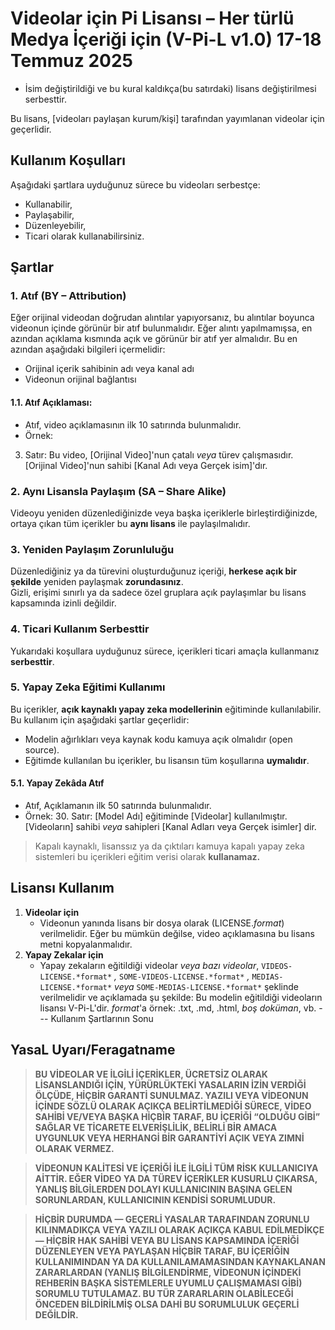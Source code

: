 # Videolar için Pi Lisansı – Her türlü Medya İçeriği için (V-Pi-L v1.0) 17-18 Temmuz 2025
- İsim değiştirildiği ve bu kural kaldıkça(bu satırdaki) lisans değiştirilmesi serbesttir.

Bu lisans, [videoları paylaşan kurum/kişi] tarafından yayımlanan videolar için geçerlidir.

## Kullanım Koşulları

Aşağıdaki şartlara uyduğunuz sürece bu videoları serbestçe:

- Kullanabilir,
- Paylaşabilir,
- Düzenleyebilir,
- Ticari olarak kullanabilirsiniz.

## Şartlar

### 1. **Atıf (BY – Attribution)**  
   Eğer orijinal videodan doğrudan alıntılar yapıyorsanız, bu alıntılar boyunca videonun içinde görünür bir atıf bulunmalıdır. Eğer alıntı yapılmamışsa, en azından açıklama kısmında açık ve görünür bir atıf yer almalıdır.
   Bu en azından aşağıdaki bilgileri içermelidir:
   - Orijinal içerik sahibinin adı veya kanal adı  
   - Videonun orijinal bağlantısı
#### 1.1. **Atıf Açıklaması**:
   - Atıf, video açıklamasının ilk 10 satırında bulunmalıdır.
   - Örnek:
   3. Satır: Bu video, [Orijinal Video]'nun çatalı *veya* türev çalışmasıdır. [Orijinal Video]'nun sahibi [Kanal Adı veya Gerçek isim]'dır. 

### 2. **Aynı Lisansla Paylaşım (SA – Share Alike)**  
   Videoyu yeniden düzenlediğinizde veya başka içeriklerle birleştirdiğinizde, ortaya çıkan tüm içerikler bu **aynı lisans** ile paylaşılmalıdır.

### 3. **Yeniden Paylaşım Zorunluluğu**  
   Düzenlediğiniz ya da türevini oluşturduğunuz içeriği, **herkese açık bir şekilde** yeniden paylaşmak **zorundasınız**.  
   Gizli, erişimi sınırlı ya da sadece özel gruplara açık paylaşımlar bu lisans kapsamında izinli değildir.

### 4. **Ticari Kullanım Serbesttir**  
   Yukarıdaki koşullara uyduğunuz sürece, içerikleri ticari amaçla kullanmanız **serbesttir**.

### 5. **Yapay Zeka Eğitimi Kullanımı**  
   Bu içerikler, **açık kaynaklı yapay zeka modellerinin** eğitiminde kullanılabilir.  
   Bu kullanım için aşağıdaki şartlar geçerlidir:

   - Modelin ağırlıkları veya kaynak kodu kamuya açık olmalıdır (open source).  
   - Eğitimde kullanılan bu içerikler, bu lisansın tüm koşullarına **uymalıdır**.  
   
#### 5.1. **Yapay Zekâda Atıf**
   - Atıf, Açıklamanın ilk 50 satırında bulunmalıdır.
   - Örnek:
    30. Satır: [Model Adı] eğitiminde [Videolar] kullanılmıştır. [Videoların] sahibi *veya* sahipleri [Kanal Adları veya Gerçek isimler] dir.

> Kapalı kaynaklı, lisanssız ya da çıktıları kamuya kapalı yapay zeka sistemleri bu içerikleri eğitim verisi olarak **kullanamaz.**

## Lisansı Kullanım
1. **Videolar için**
   - Videonun yanında lisans bir dosya olarak (LICENSE.*format*) verilmelidir. Eğer bu mümkün değilse, video açıklamasına bu lisans metni kopyalanmalıdır.
2. **Yapay Zekalar için**
   - Yapay zekaların eğitildiği videolar *veya bazı videolar*, `VIDEOS-LICENSE.*format*` *,* `SOME-VIDEOS-LICENSE.*format*` *,* `MEDIAS-LICENSE.*format*` *veya* `SOME-MEDIAS-LICENSE.*format*` şeklinde verilmelidir ve açıklamada şu şekilde:
   Bu modelin eğitildiği videoların lisansı V-Pi-L'dir.
   *format*'a örnek: .txt, .md, .html, *boş doküman*, vb.
--- Kullanım Şartlarının Sonu

## YasaL Uyarı/Feragatname
> **BU VİDEOLAR VE İLGİLİ İÇERİKLER, ÜCRETSİZ OLARAK LİSANSLANDIĞI İÇİN, YÜRÜRLÜKTEKİ YASALARIN İZİN VERDİĞİ ÖLÇÜDE, HİÇBİR GARANTİ SUNULMAZ. YAZILI VEYA VİDEONUN İÇİNDE SÖZLÜ OLARAK AÇIKÇA BELİRTİLMEDİĞİ SÜRECE, VİDEO SAHİBİ VE/VEYA BAŞKA HİÇBİR TARAF, BU İÇERİĞİ “OLDUĞU GİBİ” SAĞLAR VE TİCARETE ELVERİŞLİLİK, BELİRLİ BİR AMACA UYGUNLUK VEYA HERHANGİ BİR GARANTİYİ AÇIK VEYA ZIMNİ OLARAK VERMEZ.**

> **VİDEONUN KALİTESİ VE İÇERİĞİ İLE İLGİLİ TÜM RİSK KULLANICIYA AİTTİR. EĞER VİDEO YA DA TÜREV İÇERİKLER KUSURLU ÇIKARSA, YANLIŞ BİLGİLERDEN DOLAYI KULLANICININ BAŞINA GELEN SORUNLARDAN, KULLANICININ KENDİSİ SORUMLUDUR.**

> **HİÇBİR DURUMDA — GEÇERLİ YASALAR TARAFINDAN ZORUNLU KILINMADIKÇA VEYA YAZILI OLARAK AÇIKÇA KABUL EDİLMEDİKÇE — HİÇBİR HAK SAHİBİ VEYA BU LİSANS KAPSAMINDA İÇERİĞİ DÜZENLEYEN VEYA PAYLAŞAN HİÇBİR TARAF, BU İÇERİĞİN KULLANIMINDAN YA DA KULLANILAMAMASINDAN KAYNAKLANAN ZARARLARDAN (YANLIŞ BİLGİLENDİRME, VİDEONUN İÇİNDEKİ REHBERİN BAŞKA SİSTEMLERLE UYUMLU ÇALIŞMAMASI GİBİ) SORUMLU TUTULAMAZ. BU TÜR ZARARLARIN OLABİLECEĞİ ÖNCEDEN BİLDİRİLMİŞ OLSA DAHİ BU SORUMLULUK GEÇERLİ DEĞİLDİR.**
